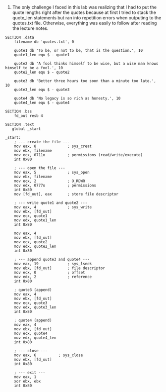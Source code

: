 1. The only challenge I faced in this lab was realizing that I had to put the quote lengths right after the quotes because at first I tried to stack the quote_len statements but ran into repetition errors when outputing to the quotes.txt file. Otherwise, everything was easily to follow after reading the lecture notes.



```assembly
SECTION .data
    filename db 'quotes.txt', 0

    quote1 db 'To be, or not to be, that is the question.', 10
    quote1_len equ $ - quote1

    quote2 db 'A fool thinks himself to be wise, but a wise man knows himself to be a fool.', 10
    quote2_len equ $ - quote2

    quote3 db 'Better three hours too soon than a minute too late.', 10
    quote3_len equ $ - quote3

    quote4 db 'No legacy is so rich as honesty.', 10
    quote4_len equ $ - quote4

SECTION .bss
    fd_out resb 4

SECTION .text
   global _start

_start:
    ; --- create the file --- 
    mov eax, 8              ; sys_creat
    mov ebx, filename
    mov ecx, 0711o          ; permissions (read/write/execute)
    int 0x80

    ; --- open the file ---
    mov eax, 5              ; sys_open
    mov ebx, filename
    mov ecx, 2              ; O_RDWR
    mov edx, 0777o          ; permissions
    int 0x80
    mov [fd_out], eax       ; store file descriptor

    ; --- write quote1 and quote2 ---
    mov eax, 4              ; sys_write
    mov ebx, [fd_out]
    mov ecx, quote1
    mov edx, quote1_len
    int 0x80

    mov eax, 4
    mov ebx, [fd_out]
    mov ecx, quote2
    mov edx, quote2_len
    int 0x80

    ; --- append quote3 and quote4 ---
    mov eax, 19             ; sys_lseek
    mov ebx, [fd_out]       ; file descriptor
    mov ecx, 0              ; offset
    mov edx, 2              ; reference
    int 0x80

    ; quote3 (append)
    mov eax, 4
    mov ebx, [fd_out]
    mov ecx, quote3
    mov edx, quote3_len
    int 0x80

    ; quote4 (append)
    mov eax, 4
    mov ebx, [fd_out]
    mov ecx, quote4
    mov edx, quote4_len
    int 0x80

    ; --- close ---
    mov eax, 6          ; sys_close
    mov ebx, [fd_out]
    int 0x80

    ; --- exit ---
    mov eax, 1
    xor ebx, ebx
    int 0x80
```

